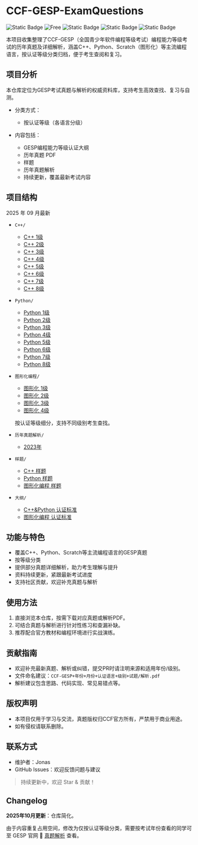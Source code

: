 # CCF-GESP-ExamQuestions

![Static Badge](https://img.shields.io/badge/PDF-GESP%E5%8E%86%E5%B9%B4%E7%9C%9F%E9%A2%98%E5%8F%8A%E8%A7%A3%E6%9E%90-red) ![Free](https://img.shields.io/badge/-Free-brightgreen) ![Static Badge](https://img.shields.io/badge/GESP-C%2B%2B-blue) ![Static Badge](https://img.shields.io/badge/GESP-Python-yellow) ![Static Badge](https://img.shields.io/badge/GESP-%E5%9B%BE%E5%BD%A2%E5%8C%96-855cd6)

本项目收集整理了CCF-GESP（全国青少年软件编程等级考试）编程能力等级考试的历年真题及详细解析，涵盖C++、Python、Scratch（图形化）等主流编程语言，按认证等级分类归档，便于考生查阅和复习。

## 项目分析

本仓库定位为GESP考试真题与解析的权威资料库，支持考生高效查找、复习与自测。

- 分类方式：
  - 按认证等级（各语言分级）

- 内容包括：
  - GESP编程能力等级认证大纲
  - 历年真题 PDF
  - 样题
  - 历年真题解析
  - 持续更新，覆盖最新考试内容

## 项目结构

2025 年 09 月最新

- `C++/`  
  - [C++ 1级](/03-%E5%8E%86%E5%B9%B4%E7%9C%9F%E9%A2%98%E3%80%90%E9%A2%98%E5%BA%93%E3%80%91/C%2B%2B/1%E7%BA%A7)
  - [C++ 2级](/03-%E5%8E%86%E5%B9%B4%E7%9C%9F%E9%A2%98%E3%80%90%E9%A2%98%E5%BA%93%E3%80%91/C%2B%2B/2%E7%BA%A7)
  - [C++ 3级](/03-%E5%8E%86%E5%B9%B4%E7%9C%9F%E9%A2%98%E3%80%90%E9%A2%98%E5%BA%93%E3%80%91/C%2B%2B/3%E7%BA%A7)
  - [C++ 4级](/03-%E5%8E%86%E5%B9%B4%E7%9C%9F%E9%A2%98%E3%80%90%E9%A2%98%E5%BA%93%E3%80%91/C%2B%2B/4%E7%BA%A7)
  - [C++ 5级](/03-%E5%8E%86%E5%B9%B4%E7%9C%9F%E9%A2%98%E3%80%90%E9%A2%98%E5%BA%93%E3%80%91/C%2B%2B/5%E7%BA%A7)
  - [C++ 6级](/03-%E5%8E%86%E5%B9%B4%E7%9C%9F%E9%A2%98%E3%80%90%E9%A2%98%E5%BA%93%E3%80%91/C%2B%2B/6%E7%BA%A7)
  - [C++ 7级](/03-%E5%8E%86%E5%B9%B4%E7%9C%9F%E9%A2%98%E3%80%90%E9%A2%98%E5%BA%93%E3%80%91/C%2B%2B/7%E7%BA%A7)
  - [C++ 8级](/03-%E5%8E%86%E5%B9%B4%E7%9C%9F%E9%A2%98%E3%80%90%E9%A2%98%E5%BA%93%E3%80%91/C%2B%2B/8%E7%BA%A7)
- `Python/`  
  - [Python 1级](/03-%E5%8E%86%E5%B9%B4%E7%9C%9F%E9%A2%98%E3%80%90%E9%A2%98%E5%BA%93%E3%80%91/Python/1%E7%BA%A7)
  - [Python 2级](/03-%E5%8E%86%E5%B9%B4%E7%9C%9F%E9%A2%98%E3%80%90%E9%A2%98%E5%BA%93%E3%80%91/Python/2%E7%BA%A7)
  - [Python 3级](/03-%E5%8E%86%E5%B9%B4%E7%9C%9F%E9%A2%98%E3%80%90%E9%A2%98%E5%BA%93%E3%80%91/Python/3%E7%BA%A7)
  - [Python 4级](/03-%E5%8E%86%E5%B9%B4%E7%9C%9F%E9%A2%98%E3%80%90%E9%A2%98%E5%BA%93%E3%80%91/Python/4%E7%BA%A7)
  - [Python 5级](/03-%E5%8E%86%E5%B9%B4%E7%9C%9F%E9%A2%98%E3%80%90%E9%A2%98%E5%BA%93%E3%80%91/Python/5%E7%BA%A7)
  - [Python 6级](/03-%E5%8E%86%E5%B9%B4%E7%9C%9F%E9%A2%98%E3%80%90%E9%A2%98%E5%BA%93%E3%80%91/Python/6%E7%BA%A7)
  - [Python 7级](/03-%E5%8E%86%E5%B9%B4%E7%9C%9F%E9%A2%98%E3%80%90%E9%A2%98%E5%BA%93%E3%80%91/Python/7%E7%BA%A7)
  - [Python 8级](/03-%E5%8E%86%E5%B9%B4%E7%9C%9F%E9%A2%98%E3%80%90%E9%A2%98%E5%BA%93%E3%80%91/Python/8%E7%BA%A7)
- `图形化编程/`  
  - [图形化 1级](/03-%E5%8E%86%E5%B9%B4%E7%9C%9F%E9%A2%98%E3%80%90%E9%A2%98%E5%BA%93%E3%80%91/%E5%9B%BE%E5%BD%A2%E5%8C%96/1%E7%BA%A7)
  - [图形化 2级](/03-%E5%8E%86%E5%B9%B4%E7%9C%9F%E9%A2%98%E3%80%90%E9%A2%98%E5%BA%93%E3%80%91/%E5%9B%BE%E5%BD%A2%E5%8C%96/2%E7%BA%A7)
  - [图形化 3级](/03-%E5%8E%86%E5%B9%B4%E7%9C%9F%E9%A2%98%E3%80%90%E9%A2%98%E5%BA%93%E3%80%91/%E5%9B%BE%E5%BD%A2%E5%8C%96/3%E7%BA%A7)
  - [图形化 4级](/03-%E5%8E%86%E5%B9%B4%E7%9C%9F%E9%A2%98%E3%80%90%E9%A2%98%E5%BA%93%E3%80%91/%E5%9B%BE%E5%BD%A2%E5%8C%96/4%E7%BA%A7)

  按认证等级细分，支持不同级别考生查找。

- `历年真题解析/`  
  - [2023年](/04-历年真题【解析】/2023年)

- `样题/`
  - [C++ 样题](/02-样题/C%2B%2B)
  - [Python 样题](/02-样题/Python)
  - [图形化编程 样题](/02-样题/Scratch)

- `大纲/`
  - [C++&Python 认证标准](/01-认证大纲/C%2B%2B%26Python%20认证标准.pdf)
  - [图形化编程  认证标准](/01-认证大纲/图形化编程%20认证标准.pdf)

## 功能与特色

- 覆盖C++、Python、Scratch等主流编程语言的GESP真题
- 按等级分类
- 提供部分真题详细解析，助力考生理解与提升
- 资料持续更新，紧跟最新考试进度
- 支持社区贡献，欢迎补充真题与解析

## 使用方法

1. 直接浏览本仓库，按需下载对应真题或解析PDF。
2. 可结合真题与解析进行针对性练习和查漏补缺。
3. 推荐配合官方教材和编程环境进行实战演练。

## 贡献指南

- 欢迎补充最新真题、解析或纠错，提交PR时请注明来源和适用年份/级别。
- 文件命名建议：`CCF-GESP+年份+月份+认证语言+级别+试题/解析.pdf`
- 解析建议包含思路、代码实现、常见易错点等。

## 版权声明

- 本项目仅用于学习与交流，真题版权归CCF官方所有，严禁用于商业用途。
- 如有侵权请联系删除。

## 联系方式

- 维护者：Jonas
- GitHub Issues：欢迎反馈问题与建议

> 持续更新中，欢迎 Star & 贡献！

## Changelog

**2025年10月更新**：仓库简化。

由于内容重复占用空间，修改为仅按认证等级分类，需要按考试年份查看的同学可至 GESP 官网 :rocket: [真题解析](https://gesp.ccf.org.cn/101/1010/index.html) 查看。
